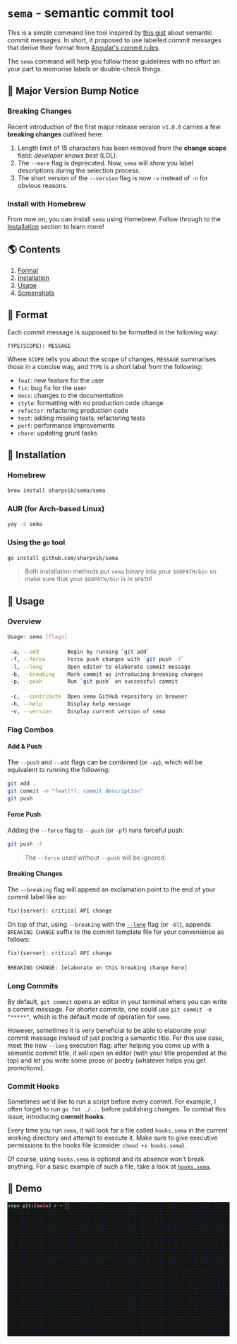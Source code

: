 # `sema` - semantic commit tool

This is a simple command line tool inspired by [this gist][gist] about semantic
commit messages. In short, it proposed to use labelled commit messages that
derive their format from [Angular's commit rules][angular].

[gist]: https://gist.github.com/joshbuchea/6f47e86d2510bce28f8e7f42ae84c716
[angular]: https://github.com/angular/angular.js/blob/master/DEVELOPERS.md#commits

The `sema` command will help you follow these guidelines with no effort on your
part to memorise labels or double-check things.

## 🚨 Major Version Bump Notice

### Breaking Changes

Recent introduction of the first major release version `v1.0.0` carries a few
**breaking changes** outlined here:

1. Length limit of 15 characters has been removed from the **change scope**
   field: _developer knows best_ (LOL).
2. The `--more` flag is deprecated. Now, `sema` will show you label descriptions
   during the selection process.
3. The short version of the `--version` flag is now `-v` instead of `-n` for
   obvious reasons.

### Install with Homebrew

From now on, you can install `sema` using Homebrew. Follow through to the
[Installation](#install) section to learn more!

## 🌎 Contents

1. [Format](#format)
2. [Installation](#install)
3. [Usage](#usage)
4. [Screenshots](#demo)

## <a name="format"></a> 🍭 Format

Each commit message is supposed to be formatted in the following way:

```
TYPE(SCOPE): MESSAGE
```

Where `SCOPE` tells you about the scope of changes, `MESSAGE` summarises those
in a concise way, and `TYPE` is a short label from the following:

- `feat`: new feature for the user
- `fix`: bug fix for the user
- `docs`: changes to the documentation
- `style`: formatting with no production code change
- `refactor`: refactoring production code
- `test`: adding missing tests, refactoring tests
- `perf`: performance improvements
- `chore`: updating grunt tasks

## <a name="install"></a> 🚀 Installation

### Homebrew

```bash
brew install sharpvik/sema/sema
```

### AUR (for Arch-based Linux)

```bash
yay -S sema
```

### Using the `go` tool

```bash
go install github.com/sharpvik/sema
```

> Both installation methods put `sema` binary into your `$GOPATH/bin` so make
> sure that your `$GOPATH/bin` is in `$PATH`!

## <a name="usage"></a> 🔭 Usage

### Overview

```bash
Usage: sema [flags]

 -a, --add         Begin by running `git add`
 -f, --force       Force push changes with `git push -f`
 -l, --long        Open editor to elaborate commit message
 -b, --breaking    Mark commit as introducing breaking changes
 -p, --push        Run `git push` on successful commit

 -c, --contribute  Open sema GitHub repository in browser
 -h, --help        Display help message
 -v, --version     Display current version of sema
```

### Flag Combos

#### Add & Push

The `--push` and `--add` flags can be combined (or `-ap`), which will be
equivalent to running the following:

```bash
git add .
git commit -m "feat(*): commit description"
git push
```

#### Force Push

Adding the `--force` flag to `--push` (or `-pf`) runs forceful push:

```bash
git push -f
```

> The `--force` used without `--push` will be ignored.

#### Breaking Changes

The `--breaking` flag will append an exclamation point to the end of your commit
label like so:

```bash
fix!(server): critical API change
```

On top of that, using `--breaking` with the [`--long`](#long) flag (or `-bl`),
appends `BREAKING CHANGE` suffix to the commit template file for your
convenience as follows:

```bash
fix!(server): critical API change

BREAKING CHANGE: [elaborate on this breaking change here]
```

### <a name="long"></a> Long Commits

By default, `git commit` opens an editor in your terminal where you can write a
commit message. For shorter commits, one could use `git commit -m "*****"`,
which is the default mode of operation for `sema`.

However, sometimes it is very beneficial to be able to elaborate your commit
message instead of just posting a semantic title. For this use case, meet the
new `--long` execution flag: after helping you come up with a semantic commit
title, it will open an editor (with your title prepended at the top) and let you
write some prose or poetry (whatever helps you get promotions).

### Commit Hooks

Sometimes we'd like to run a script before every commit. For example, I often
forget to run `go fmt ./...` before publishing changes. To combat this issue,
introducing **commit hooks**.

Every time you run `sema`, it will look for a file called `hooks.sema` in the
current working directory and attempt to execute it. Make sure to give executive
permissions to the hooks file (consider `chmod +x hooks.sema`).

Of course, using `hooks.sema` is optional and its absence won't break anything.
For a basic example of such a file, take a look at [`hooks.sema`](./hooks.sema).

## <a name="demo"></a> 🌌 Demo

![demo](img/demo.gif)
